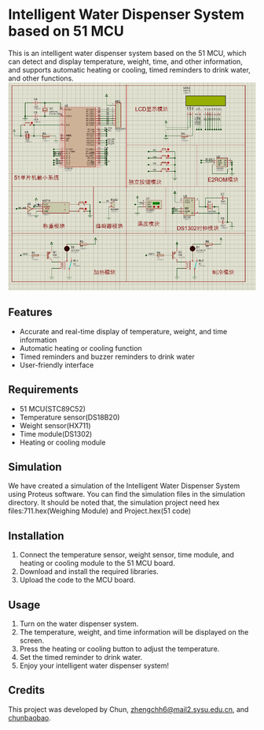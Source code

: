 # Intelligent Water Dispenser System based on 51 MCU

This is an intelligent water dispenser system based on the 51 MCU, which can detect and display temperature, weight, time, and other information, and supports automatic heating or cooling, timed reminders to drink water, and other functions.
![sche](https://github.com/chunbaobao/Inteligent-Water-Cup/blob/main/demo/schematic.png)
## Features

- Accurate and real-time display of temperature, weight, and time information
- Automatic heating or cooling function
- Timed reminders and buzzer reminders to drink water
- User-friendly interface

## Requirements

- 51 MCU(STC89C52)
- Temperature sensor(DS18B20)
- Weight sensor(HX711)
- Time module(DS1302)
- Heating or cooling module
## Simulation

We have created a simulation of the Intelligent Water Dispenser System using Proteus software. You can find the simulation files in the simulation directory.
It should be noted that, the simulation project need hex files:711.hex(Weighing Module) and Project.hex(51 code)

## Installation

1. Connect the temperature sensor, weight sensor, time module, and heating or cooling module to the 51 MCU board.
2. Download and install the required libraries.
3. Upload the code to the MCU board.

## Usage

1. Turn on the water dispenser system.
2. The temperature, weight, and time information will be displayed on the screen.
3. Press the heating or cooling button to adjust the temperature.
4. Set the timed reminder to drink water.
5. Enjoy your intelligent water dispenser system!

## Credits

This project was developed by Chun, zhengchh6@mail2.sysu.edu.cn, and [chunbaobao](https://github.com/chunbaobao).
